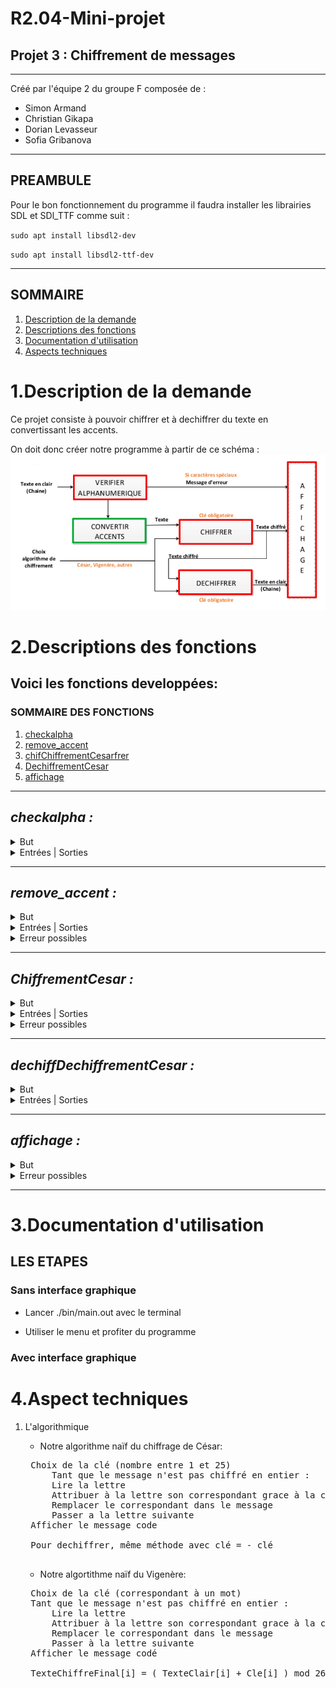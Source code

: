 # R2.04-Mini-projet 
## **Projet 3 : Chiffrement de messages**
---
Créé par l'équipe 2 du groupe F composée de :
- Simon Armand
- Christian Gikapa
- Dorian Levasseur
- Sofia Gribanova

---
## PREAMBULE
Pour le bon fonctionnement du programme il faudra installer les librairies SDL et SDl_TTF comme suit :

`sudo apt install libsdl2-dev`

`sudo apt install libsdl2-ttf-dev`

---

## **SOMMAIRE**
1. [Description de la demande](#projet)
2. [Descriptions des fonctions](#fonctions)
3. [Documentation d'utilisation](#doc)
4. [Aspects techniques](#techniques)

<h1 id="projet"><b> 1.Description de la demande </b> </h1>
Ce projet consiste à pouvoir chiffrer et à dechiffrer du texte en convertissant les accents.

On doit donc créer notre programme à partir de ce schéma :
![image de la consigne](readme_img/consigne.png)



<h1 id="fonctions"><b> 2.Descriptions des fonctions</b></h1>

## **Voici les fonctions developpées:**

### **SOMMAIRE DES FONCTIONS**
1. [checkalpha](#verifier)
2. [remove_accent](#convertir_accents)
3. [chifChiffrementCesarfrer](#chiffrer)
4. [DechiffrementCesar](#dechiffrer)
5. [affichage](#affichage)
---

<div id="verifier">
<h2><i> checkalpha :</i> </h2>
    <details> <summary>But</summary>
        &emsp;&emsp;Vérifier si la chaine de caracteres ne contient pas des caracteres speciaux qui ne pourront pas etre chiffrés</details>
    <details> <summary>Entrées | Sorties </summary>
        &emsp;&emsp;Entrée : chaine de caractères<br>
        &emsp;&emsp;Sortie : 1 ou 0
         </details>
</div>


---

<div id="convertir_accents">
<h2><i> remove_accent : </i> </h2>
<details> <summary>But</summary>
        &emsp;&emsp;Convertir les accents d'une chaîne de caracteres pour pouvoir chiffrer quand même la lettre </details>
    <details> <summary>Entrées | Sorties</summary>
        &emsp;&emsp;Entrée : chaine de caractères<br>
        &emsp;&emsp;Sortie : le même texte sans les accents</details>
    <details> <summary>Erreur possibles</summary>
        &emsp;&emsp;Retourne -1 si caractère inconnu
         </details>
</div>

---

<div id="chiffrer">
<h2><i> ChiffrementCesar : </i></h2>

<details> <summary>But</summary>
        &emsp;&emsp;Chiffrer le message en code Cesar avec une clé</details>
    <details> <summary>Entrées | Sorties</summary>
        &emsp;&emsp;Entrée : chaine de caractères sans accents,cl<br>
        &emsp;&emsp;Sortie : le texte chiffré par rapport à la clé donné</details>
    <details> <summary>Erreur possibles</summary>
        &emsp;&emsp;Caractère  impossible:"Mauvais char"</details>
</div>

---

<div id ="dechiffer">
<h2><i> dechiffDechiffrementCesar : </i></h2>
<details> <summary style="content:f105">But</summary>
        &emsp;&emsp;Pouvoir dechiffrer un message en ayant une clé </details>
    <details> <summary>Entrées | Sorties</summary>
        &emsp;&emsp;Entrée : chaine de caractères sans accents,clé<br>
        &emsp;&emsp;Sortie : le texte dechiffré par rapport à la clé donné</details>
</div>

---

<div id="affichage"> 
<h2><i> affichage : </i></h2>
<details> <summary>But</summary>
        &emsp;&emsp;Avoir une interface graphique à partir de SDL</details>
    <details> <summary>Erreur possibles</summary>
        &emsp;&emsp;
        Si l'utilisateur rate sa saisie l'interface on ne peut pas revenir en arrière et donc faudrait retaper le message.
        Sinon plusieurs erreurs possibles en cas de texte manquants ou de bug graphiques comme par exemple "erreur de font".
        Les messages d'erreurs sont explicites.
    </details>
</div>

---
<h1 id="doc"><b> 3.Documentation d'utilisation</b></h1>

## LES ETAPES 
### Sans interface graphique
- Lancer ./bin/main.out avec le terminal
+ Utiliser le menu et profiter du programme
### Avec interface graphique



<h1 id="techniques"><b> 4.Aspect techniques</b></h1>

1. L'algorithmique
    - Notre algorithme naïf du chiffrage de César:
    
    <pre>
    Choix de la clé (nombre entre 1 et 25)
        Tant que le message n'est pas chiffré en entier :
        Lire la lettre
        Attribuer à la lettre son correspondant grace à la clé (si lettre = A et clé = 3, alors lettre = D)
        Remplacer le correspondant dans le message
        Passer a la lettre suivante
    Afficher le message code

    Pour dechiffrer, même méthode avec clé = - clé
    </pre>
    - Notre algortithme naïf du Vigenère:

    <pre>
    Choix de la clé (correspondant à un mot)
    Tant que le message n'est pas chiffré en entier :
        Lire la lettre
        Attribuer à la lettre son correspondant grace à la clé et à sa position (si lettre = A, clé = MUSIQUE et position = 3, alors lettre = S)
        Remplacer le correspondant dans le message
        Passer à la lettre suivante
    Afficher le message codé

    TexteChiffreFinal[i] = ( TexteClair[i] + Cle[i] ) mod 26
    </pre>

